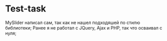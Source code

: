 # Test-task
MySlider написал сам, так как не нашел подходяшей по стилю библиотеки;
Ранее я не работал с JQuery, Ajax и PHP, так что осваивал с нуля;
